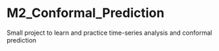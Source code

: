 # M2_Conformal_Prediction
Small project to learn and practice time-series analysis and conformal prediction
